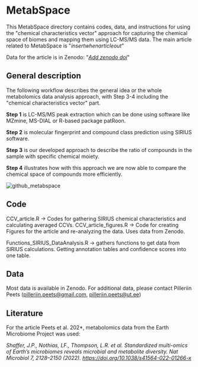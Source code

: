 # MetabSpace

This MetabSpace directory contains codes, data, and instructions for using the "chemical characteristics vector" approach for capturing the chemical space of biomes and mapping them using LC-MS/MS data. 
The main article related to MetabSpace is "*insertwhenarticleout*"

Data for the article is in Zenodo: "*[Add zenodo doi](https://doi.org/10.5281/zenodo.14506250)*"


## General description 

The following workflow describes the general idea or the whole metabolomics data analysis approach, with Step 3-4 including the "chemical characteristics vector" part. 

**Step 1** is LC-MS/MS peak extraction which can be done using software like MZmine, MS-DIAL or R-based package patRoon.

**Step 2** is molecular fingerprint and compound class prediction using SIRIUS software.

**Step 3** is our developed approach to describe the ratio of compounds in the sample with specific chemical moiety.

**Step 4** illustrates how with this approach we are now able to compare the chemical space of compounds more efficiently. 

![github_metabspace](https://github.com/user-attachments/assets/9ce45b7c-b3a6-49c2-9e64-d5f5a8a82c86)


## Code

CCV_article.R  -> Codes for gathering SIRIUS chemical characteristics and calculating averaged CCVs.
CCV_article_figures.R  -> Code for creating Figures for the article and re-analyzing the data. Uses data from Zenodo.

Functions_SIRIUS_DataAnalysis.R -> gathers functions to get data from SIRIUS calculations. Getting annotation tables and confidence scores into one table. 

## Data

Most data is available in Zenodo. For additional data, please contact Pilleriin Peets (pilleriin.peets@gmail.com, pilleriin.peets@ut.ee)

## Literature

For the article Peets et al. 202*, metabolomics data from the Earth Microbiome Project was used:

*Shaffer, J.P., Nothias, LF., Thompson, L.R. et al. Standardized multi-omics of Earth’s microbiomes reveals microbial and metabolite diversity. Nat Microbiol 7, 2128–2150 (2022). https://doi.org/10.1038/s41564-022-01266-x*

